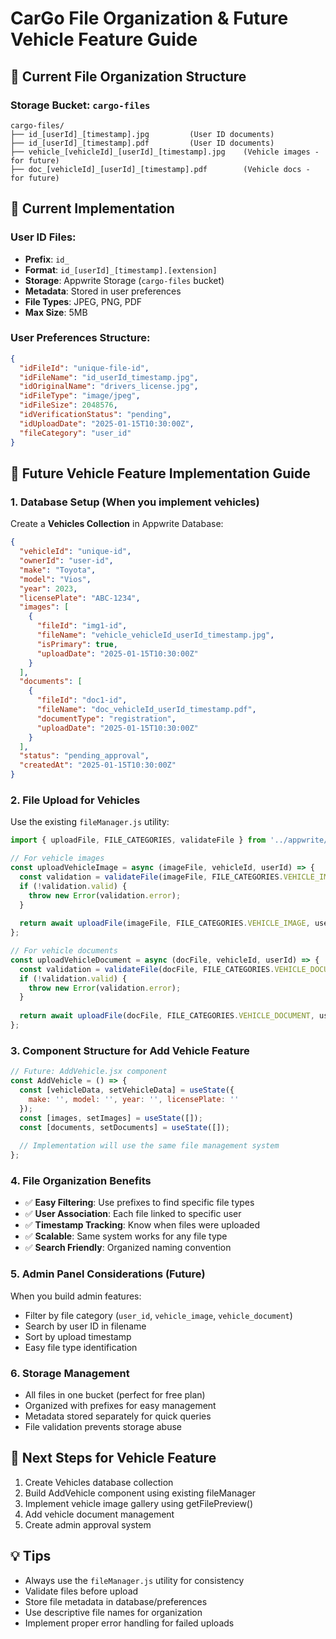 # CarGo File Organization & Future Vehicle Feature Guide

## 📁 Current File Organization Structure

### Storage Bucket: `cargo-files`
```
cargo-files/
├── id_[userId]_[timestamp].jpg         (User ID documents)
├── id_[userId]_[timestamp].pdf         (User ID documents)
├── vehicle_[vehicleId]_[userId]_[timestamp].jpg    (Vehicle images - for future)
├── doc_[vehicleId]_[userId]_[timestamp].pdf        (Vehicle docs - for future)
```

## 🔧 Current Implementation

### User ID Files:
- **Prefix**: `id_`
- **Format**: `id_[userId]_[timestamp].[extension]`
- **Storage**: Appwrite Storage (`cargo-files` bucket)
- **Metadata**: Stored in user preferences
- **File Types**: JPEG, PNG, PDF
- **Max Size**: 5MB

### User Preferences Structure:
```json
{
  "idFileId": "unique-file-id",
  "idFileName": "id_userId_timestamp.jpg",
  "idOriginalName": "drivers_license.jpg",
  "idFileType": "image/jpeg",
  "idFileSize": 2048576,
  "idVerificationStatus": "pending",
  "idUploadDate": "2025-01-15T10:30:00Z",
  "fileCategory": "user_id"
}
```

## 🚗 Future Vehicle Feature Implementation Guide

### 1. Database Setup (When you implement vehicles)
Create a **Vehicles Collection** in Appwrite Database:
```json
{
  "vehicleId": "unique-id",
  "ownerId": "user-id",
  "make": "Toyota",
  "model": "Vios",
  "year": 2023,
  "licensePlate": "ABC-1234",
  "images": [
    {
      "fileId": "img1-id",
      "fileName": "vehicle_vehicleId_userId_timestamp.jpg",
      "isPrimary": true,
      "uploadDate": "2025-01-15T10:30:00Z"
    }
  ],
  "documents": [
    {
      "fileId": "doc1-id",
      "fileName": "doc_vehicleId_userId_timestamp.pdf",
      "documentType": "registration",
      "uploadDate": "2025-01-15T10:30:00Z"
    }
  ],
  "status": "pending_approval",
  "createdAt": "2025-01-15T10:30:00Z"
}
```

### 2. File Upload for Vehicles
Use the existing `fileManager.js` utility:

```javascript
import { uploadFile, FILE_CATEGORIES, validateFile } from '../appwrite/fileManager';

// For vehicle images
const uploadVehicleImage = async (imageFile, vehicleId, userId) => {
  const validation = validateFile(imageFile, FILE_CATEGORIES.VEHICLE_IMAGE);
  if (!validation.valid) {
    throw new Error(validation.error);
  }
  
  return await uploadFile(imageFile, FILE_CATEGORIES.VEHICLE_IMAGE, userId, vehicleId);
};

// For vehicle documents
const uploadVehicleDocument = async (docFile, vehicleId, userId) => {
  const validation = validateFile(docFile, FILE_CATEGORIES.VEHICLE_DOCUMENT);
  if (!validation.valid) {
    throw new Error(validation.error);
  }
  
  return await uploadFile(docFile, FILE_CATEGORIES.VEHICLE_DOCUMENT, userId, vehicleId);
};
```

### 3. Component Structure for Add Vehicle Feature
```jsx
// Future: AddVehicle.jsx component
const AddVehicle = () => {
  const [vehicleData, setVehicleData] = useState({
    make: '', model: '', year: '', licensePlate: ''
  });
  const [images, setImages] = useState([]);
  const [documents, setDocuments] = useState([]);
  
  // Implementation will use the same file management system
};
```

### 4. File Organization Benefits
- ✅ **Easy Filtering**: Use prefixes to find specific file types
- ✅ **User Association**: Each file linked to specific user
- ✅ **Timestamp Tracking**: Know when files were uploaded
- ✅ **Scalable**: Same system works for any file type
- ✅ **Search Friendly**: Organized naming convention

### 5. Admin Panel Considerations (Future)
When you build admin features:
- Filter by file category (`user_id`, `vehicle_image`, `vehicle_document`)
- Search by user ID in filename
- Sort by upload timestamp
- Easy file type identification

### 6. Storage Management
- All files in one bucket (perfect for free plan)
- Organized with prefixes for easy management
- Metadata stored separately for quick queries
- File validation prevents storage abuse

## 🎯 Next Steps for Vehicle Feature
1. Create Vehicles database collection
2. Build AddVehicle component using existing fileManager
3. Implement vehicle image gallery using getFilePreview()
4. Add vehicle document management
5. Create admin approval system

## 💡 Tips
- Always use the `fileManager.js` utility for consistency
- Validate files before upload
- Store file metadata in database/preferences
- Use descriptive file names for organization
- Implement proper error handling for failed uploads